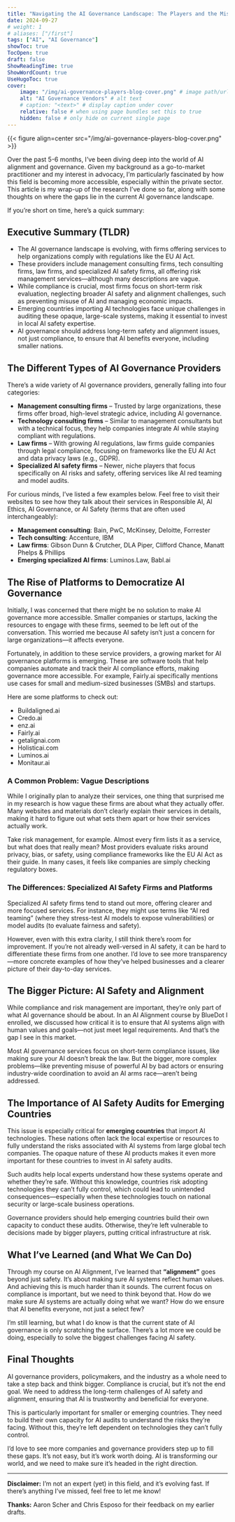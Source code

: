 ```yaml
---
title: "Navigating the AI Governance Landscape: The Players and the Missing Pieces"
date: 2024-09-27
# weight: 1
# aliases: ["/first"]
tags: ["AI", "AI Governance"]
showToc: true
TocOpen: true
draft: false
ShowReadingTime: true
ShowWordCount: true
UseHugoToc: true
cover:
    image: "/img/ai-governance-players-blog-cover.png" # image path/url
    alt: "AI Governance Vendors" # alt text
    # caption: "<text>" # display caption under cover
    relative: false # when using page bundles set this to true
    hidden: false # only hide on current single page
---
```


{{< figure align=center src="/img/ai-governance-players-blog-cover.png" >}}

Over the past 5-6 months, I’ve been diving deep into the world of AI alignment and governance. Given my background as a go-to-market practitioner and my interest in advocacy, I’m particularly fascinated by how this field is becoming more accessible, especially within the private sector. This article is my wrap-up of the research I’ve done so far, along with some thoughts on where the gaps lie in the current AI governance landscape.

If you’re short on time, here’s a quick summary:

## Executive Summary (TLDR)
- The AI governance landscape is evolving, with firms offering services to help organizations comply with regulations like the EU AI Act.
- These providers include management consulting firms, tech consulting firms, law firms, and specialized AI safety firms, all offering risk management services—although many descriptions are vague.
- While compliance is crucial, most firms focus on short-term risk evaluation, neglecting broader AI safety and alignment challenges, such as preventing misuse of AI and managing economic impacts.
- Emerging countries importing AI technologies face unique challenges in auditing these opaque, large-scale systems, making it essential to invest in local AI safety expertise.
- AI governance should address long-term safety and alignment issues, not just compliance, to ensure that AI benefits everyone, including smaller nations.

## The Different Types of AI Governance Providers

There’s a wide variety of AI governance providers, generally falling into four categories:
- **Management consulting firms** – Trusted by large organizations, these firms offer broad, high-level strategic advice, including AI governance.
- **Technology consulting firms** – Similar to management consultants but with a technical focus, they help companies integrate AI while staying compliant with regulations.
- **Law firms** – With growing AI regulations, law firms guide companies through legal compliance, focusing on frameworks like the EU AI Act and data privacy laws (e.g., GDPR).
- **Specialized AI safety firms** – Newer, niche players that focus specifically on AI risks and safety, offering services like AI red teaming and model audits.

For curious minds, I’ve listed a few examples below. Feel free to visit their websites to see how they talk about their services in Responsible AI, AI Ethics, AI Governance, or AI Safety (terms that are often used interchangeably):
- **Management consulting**: Bain, PwC, McKinsey, Deloitte, Forrester
- **Tech consulting**: Accenture, IBM
- **Law firms**: Gibson Dunn & Crutcher, DLA Piper, Clifford Chance, Manatt Phelps & Phillips
- **Emerging specialized AI firms**: Luminos.Law, Babl.ai

## The Rise of Platforms to Democratize AI Governance

Initially, I was concerned that there might be no solution to make AI governance more accessible. Smaller companies or startups, lacking the resources to engage with these firms, seemed to be left out of the conversation. This worried me because AI safety isn’t just a concern for large organizations—it affects everyone.

Fortunately, in addition to these service providers, a growing market for AI governance platforms is emerging. These are software tools that help companies automate and track their AI compliance efforts, making governance more accessible. For example, Fairly.ai specifically mentions use cases for small and medium-sized businesses (SMBs) and startups.

Here are some platforms to check out:
- Buildaligned.ai
- Credo.ai
- enz.ai
- Fairly.ai
- getalignai.com
- Holisticai.com
- Luminos.ai
- Monitaur.ai

### A Common Problem: Vague Descriptions

While I originally plan to analyze their services, one thing that surprised me in my research is how vague these firms are about what they actually offer. Many websites and materials don’t clearly explain their services in details, making it hard to figure out what sets them apart or how their services actually work.

Take risk management, for example. Almost every firm lists it as a service, but what does that really mean? Most providers evaluate risks around privacy, bias, or safety, using compliance frameworks like the EU AI Act as their guide. In many cases, it feels like companies are simply checking regulatory boxes.

### The Differences: Specialized AI Safety Firms and Platforms

Specialized AI safety firms tend to stand out more, offering clearer and more focused services. For instance, they might use terms like “AI red teaming” (where they stress-test AI models to expose vulnerabilities) or model audits (to evaluate fairness and safety).

However, even with this extra clarity, I still think there’s room for improvement. If you’re not already well-versed in AI safety, it can be hard to differentiate these firms from one another. I’d love to see more transparency—more concrete examples of how they’ve helped businesses and a clearer picture of their day-to-day services.

## The Bigger Picture: AI Safety and Alignment

While compliance and risk management are important, they’re only part of what AI governance should be about. In an AI Alignment course by BlueDot I enrolled, we discussed how critical it is to ensure that AI systems align with human values and goals—not just meet legal requirements. And that’s the gap I see in this market.

Most AI governance services focus on short-term compliance issues, like making sure your AI doesn’t break the law. But the bigger, more complex problems—like preventing misuse of powerful AI by bad actors or ensuring industry-wide coordination to avoid an AI arms race—aren’t being addressed.

## The Importance of AI Safety Audits for Emerging Countries

This issue is especially critical for **emerging countries** that import AI technologies. These nations often lack the local expertise or resources to fully understand the risks associated with AI systems from large global tech companies. The opaque nature of these AI products makes it even more important for these countries to invest in AI safety audits.

Such audits help local experts understand how these systems operate and whether they’re safe. Without this knowledge, countries risk adopting technologies they can’t fully control, which could lead to unintended consequences—especially when these technologies touch on national security or large-scale business operations.

Governance providers should help emerging countries build their own capacity to conduct these audits. Otherwise, they’re left vulnerable to decisions made by bigger players, putting critical infrastructure at risk.

## What I’ve Learned (and What We Can Do)

Through my course on AI Alignment, I’ve learned that **“alignment”** goes beyond just safety. It’s about making sure AI systems reflect human values. And achieving this is much harder than it sounds. The current focus on compliance is important, but we need to think beyond that. How do we make sure AI systems are actually doing what we want? How do we ensure that AI benefits everyone, not just a select few?

I’m still learning, but what I do know is that the current state of AI governance is only scratching the surface. There’s a lot more we could be doing, especially to solve the biggest challenges facing AI safety.

## Final Thoughts

AI governance providers, policymakers, and the industry as a whole need to take a step back and think bigger. Compliance is crucial, but it’s not the end goal. We need to address the long-term challenges of AI safety and alignment, ensuring that AI is trustworthy and beneficial for everyone.

This is particularly important for smaller or emerging countries. They need to build their own capacity for AI audits to understand the risks they’re facing. Without this, they’re left dependent on technologies they can’t fully control.

I’d love to see more companies and governance providers step up to fill these gaps. It’s not easy, but it’s work worth doing. AI is transforming our world, and we need to make sure it’s headed in the right direction.

---

**Disclaimer:** I’m not an expert (yet) in this field, and it’s evolving fast. If there’s anything I’ve missed, feel free to let me know!

**Thanks:** Aaron Scher and Chris Esposo for their feedback on my earlier drafts.